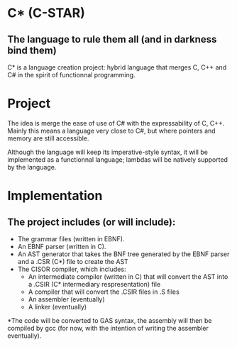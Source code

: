 # C* (C-STAR)
## The language to rule them all (and in darkness bind them)
C* is a language creation project: hybrid language that merges C, C++ and C# in the spirit of functionnal programming.

Project
=======
The idea is merge the ease of use of C# with the expressability of C, C++. Mainly this 
means a language very close to C#, but where pointers and memory are still accessible.

Although the language will keep its imperative-style syntax, it will be implemented as a functionnal language; lambdas will be natively supported by the language.

Implementation
==============
## The project includes (or will include):
- The grammar files (written in EBNF).
- An EBNF parser (written in C).
- An AST generator that takes the BNF tree generated by the EBNF parser and a .CSR (C*) file to create the AST
- The CISOR compiler, which includes:
    - An intermediate compiler (written in C) that will convert the AST into a .CSIR (C* intermediary respresentation) file
    - A compiler that will convert the .CSIR files in .S files
    - An assembler (eventually)
    - A linker (eventually)

*The code will be converted to GAS syntax, the assembly will then be compiled by gcc (for now, with the intention of writing the assembler eventually).
